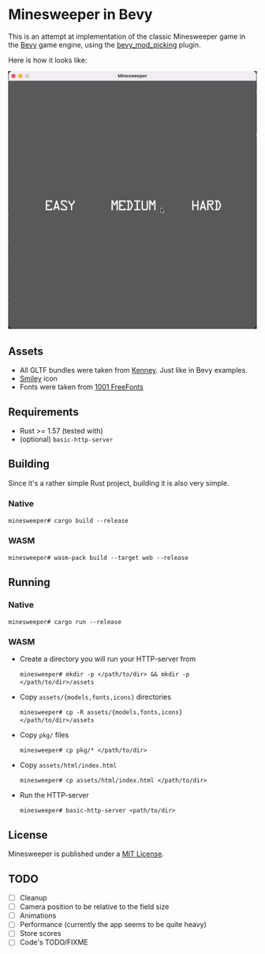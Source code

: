 # Minesweeper in Bevy
This is an attempt at implementation of the classic Minesweeper game in the [Bevy](https://github.com/bevyengine/bevy) game engine, using the [bevy_mod_picking](https://github.com/aevyrie/bevy_mod_picking/) plugin.

Here is how it looks like:

![Minesweeper](./minesweeper.gif)

## Assets
- All GLTF bundles were taken from [Kenney](https://www.kenney.nl). Just like in Bevy   examples.
- [Smiley](https://www.flaticon.com/free-icon/smile_742751) icon
- Fonts were taken from [1001 FreeFonts](https://www.1001freefonts.com)

## Requirements
- Rust >= 1.57 (tested with)
- (optional) `basic-http-server`

## Building
Since it's a rather simple Rust project, building it is also very simple.
### Native
```
minesweeper# cargo build --release 
```
### WASM
```
minesweeper# wasm-pack build --target web --release
```

## Running
### Native
```
minesweeper# cargo run --release
```
### WASM
- Create a directory you will run your HTTP-server from
  ```
  minesweeper# mkdir -p </path/to/dir> && mkdir -p </path/to/dir>/assets
  ```
- Copy `assets/{models,fonts,icons}` directories
  ```
  minesweeper# cp -R assets/{models,fonts,icons} </path/to/dir>/assets
  ```
- Copy `pkg/` files
  ```
  minesweeper# cp pkg/* </path/to/dir>
  ```
- Copy `assets/html/index.html`
  ```
  minesweeper# cp assets/html/index.html </path/to/dir>
  ```
- Run the HTTP-server
  ```
  minesweeper# basic-http-server <path/to/dir>
  ```

## License
Minesweeper is published under a [MIT License](/LICENSE.md).

## TODO
- [ ] Cleanup
- [ ] Camera position to be relative to the field size
- [ ] Animations
- [ ] Performance (currently the app seems to be quite heavy)
- [ ] Store scores
- [ ] Code's TODO/FIXME